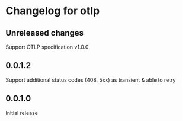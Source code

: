# Changelog for otlp

## Unreleased changes

Support OTLP specification v1.0.0

## 0.0.1.2

Support additional status codes (408, 5xx) as transient & able to retry

## 0.0.1.0

Initial release
